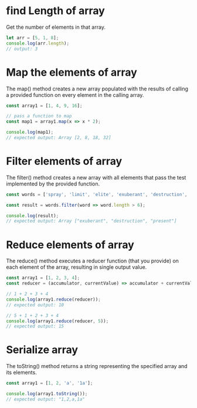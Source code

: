 # find Length of array

Get the number of elements in that array.
```js
let arr = [5, 1, 8];
console.log(arr.length);
// output: 3
```

# Map the elements of array

The map() method creates a new array populated with the results of calling a provided function on every element in the calling array.
```js
const array1 = [1, 4, 9, 16];

// pass a function to map
const map1 = array1.map(x => x * 2);

console.log(map1);
// expected output: Array [2, 8, 18, 32]
```

# Filter elements of array
The filter() method creates a new array with all elements that pass the test implemented by the provided function.
```js
const words = ['spray', 'limit', 'elite', 'exuberant', 'destruction', 'present'];

const result = words.filter(word => word.length > 6);

console.log(result);
// expected output: Array ["exuberant", "destruction", "present"]
```

# Reduce elements of array

The reduce() method executes a reducer function (that you provide) on each element of the array, resulting in single output value.

```js
const array1 = [1, 2, 3, 4];
const reducer = (accumulator, currentValue) => accumulator + currentValue;

// 1 + 2 + 3 + 4
console.log(array1.reduce(reducer));
// expected output: 10

// 5 + 1 + 2 + 3 + 4
console.log(array1.reduce(reducer, 5));
// expected output: 15

```

# Serialize array
The toString() method returns a string representing the specified array and its elements.

```js
const array1 = [1, 2, 'a', '1a'];

console.log(array1.toString());
// expected output: "1,2,a,1a"
```